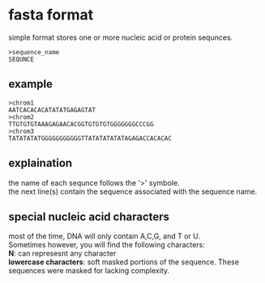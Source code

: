 # fasta format
simple format stores one or more nucleic acid or protein sequnces.  
```
>sequence_name
SEQUNCE
```
## example
```
>chrom1
AATCACACACATATATGAGAGTAT
>chrom2
TTGTGTGTAAAGAGAACACGGTGTGTGTGGGGGGGCCCGG
>chrom3
TATATATATGGGGGGGGGGGTTATATATATATAGAGACCACACAC
```
## explaination
the name of each sequnce follows the '>' symbole.  
the next line(s) contain the sequence associated with the sequence name.  
## special nucleic acid characters
most of the time, DNA will only contain A,C,G, and T or U.  
Sometimes however, you will find the following characters:  
**N**: can represesnt any character  
**lowercase characters**: soft masked portions of the sequence.  These sequences were masked for lacking complexity.  

